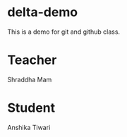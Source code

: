 # delta-demo
This is a demo for git and github class.

# Teacher 
Shraddha Mam

# Student 
Anshika Tiwari
